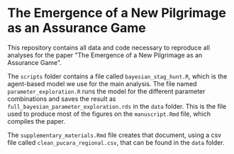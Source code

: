 # The Emergence of a New Pilgrimage as an Assurance Game

This repository contains all data and code necessary to reproduce all analyses for the paper "The Emergence of a New Pilgrimage as an Assurance Game". 

The `scripts` folder contains a file called `bayesian_stag_hunt.R`, which is the agent-based model we use for the main analysis. The file named `parameter_exploration.R` runs the model for the different parameter combinations and saves the result as `full_bayesian_parameter_exploration.rds` in the `data` folder. This is the file used to produce most of the figures on the `manuscript.Rmd` file, which compiles the paper. 

The `supplementary_materials.Rmd` file creates that document, using a csv file called `clean_pucara_regional.csv`, that can be found in the `data` folder. 


